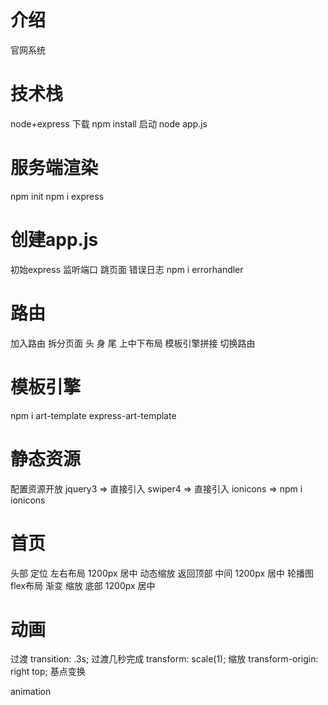 # 介绍
  官网系统

# 技术栈
  node+express
  下载
  npm install
  启动
  node app.js

# 服务端渲染
  npm init
  npm i express

# 创建app.js
  初始express
  监听端口
  跳页面
  错误日志
    npm i errorhandler

# 路由
  加入路由
  拆分页面 头 身 尾
  上中下布局
  模板引擎拼接
  切换路由

# 模板引擎
  npm i art-template express-art-template

# 静态资源
  配置资源开放
  jquery3   =>  直接引入
  swiper4   =>  直接引入
  ionicons  =>  npm i ionicons

# 首页
  头部 
    定位 左右布局 1200px 居中
    动态缩放
    返回顶部
  中间 
    1200px 居中
    轮播图
    flex布局
    渐变
    缩放
  底部
    1200px 居中

# 动画
  过渡
    transition: .3s; 过渡几秒完成
    transform: scale(1); 缩放 
    transform-origin: right top; 基点变换

  animation
    
    
